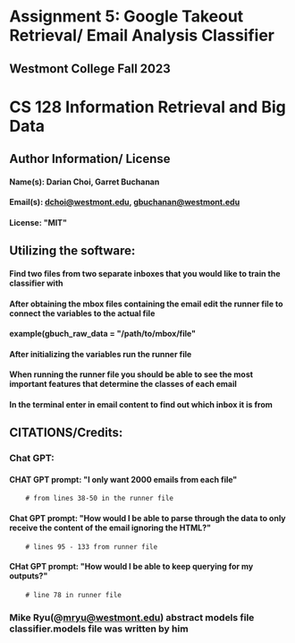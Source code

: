 

# Assignment 5: Google Takeout Retrieval/ Email Analysis Classifier
## Westmont College Fall 2023

# CS 128 Information Retrieval and Big Data

## Author Information/ License
#### Name(s): Darian Choi, Garret Buchanan 
#### Email(s): dchoi@westmont.edu, gbuchanan@westmont.edu
#### License: "MIT" 

## Utilizing the software: 
#### Find two files from two separate inboxes that you would like to train the classifier with
#### After obtaining the mbox files containing the email edit the runner file to connect the variables to the actual file 
#### example(gbuch_raw_data = "/path/to/mbox/file"
#### After initializing the variables run the runner file
#### When running the runner file you should be able to see the most important features that determine the classes of each email 
#### In the terminal enter in email content to find out which inbox it is from


## CITATIONS/Credits:
### Chat GPT:
  #### CHAT GPT prompt: "I only want 2000 emails from each file"
        # from lines 38-50 in the runner file
  #### Chat GPT prompt: "How would I be able to parse through the data to only receive the content of the email ignoring the HTML?"
        # lines 95 - 133 from runner file 
  #### CHat GPT prompt: "How would I be able to keep querying for my outputs?"
        # line 78 in runner file  
  
### Mike Ryu(@mryu@westmont.edu) abstract models file classifier.models file was written by him 

